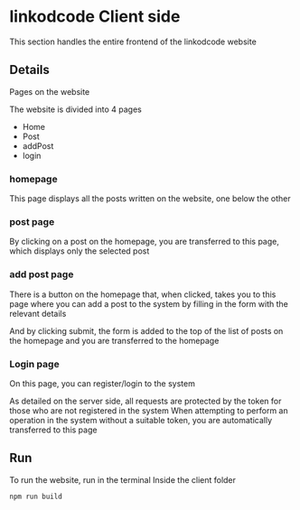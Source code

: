 # linkodcode Client side

This section handles the entire frontend of the linkodcode website

## Details

Pages on the website

The website is divided into 4 pages
* Home
* Post
* addPost
* login

### homepage

This page displays all the posts written on the website, one below the other

### post page

By clicking on a post on the homepage, you are transferred to this page, which displays only the selected post

### add post page

There is a button on the homepage that, when clicked, takes you to this page where you can add a post to the system by filling in the form with the relevant details

And by clicking submit, the form is added to the top of the list of posts on the homepage and you are transferred to the homepage

### Login page

On this page, you can register/login to the system

As detailed on the server side, all requests are protected by the token for those who are not registered in the system
When attempting to perform an operation in the system without a suitable token, you are automatically transferred to this page

## Run

To run the website, run in the terminal Inside the client folder

```
npm run build
```